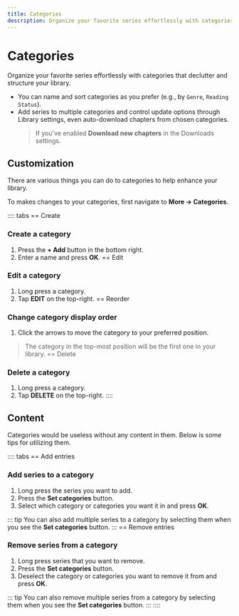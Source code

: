```yaml
---
title: Categories
description: Organize your favorite series effortlessly with categories that declutter and structure your library.
---
```


# Categories

Organize your favorite series effortlessly with categories that declutter and structure your library.

- You can name and sort categories as you prefer (e.g., by `Genre`, `Reading Status`).
- Add series to multiple categories and control update options through Library settings, even auto-download chapters from chosen categories.
  > If you've enabled **Download new chapters** in the Downloads settings.


## Customization

There are various things you can do to categories to help enhance your library.

To makes changes to your categories, first navigate to **More -> Categories**.

:::: tabs
== Create
### Create a category

1. Press the **+ Add** button in the bottom right.
1. Enter a name and press **OK**.
== Edit
### Edit a category

1. Long press a category.
1. Tap **EDIT** on the top-right.
== Reorder
### Change category display order

1. Click the arrows to move the category to your preferred position.
  > The category in the top-most position will be the first one in your library.
== Delete
### Delete a category

1. Long press a category.
1. Tap **DELETE** on the top-right.
::::

## Content

Categories would be useless without any content in them.
Below is some tips for utilizing them.

:::: tabs
== Add entries
### Add series to a category

1. Long press the series you want to add.
1. Press the **Set categories** button.
1. Select which category or categories you want it in and press **OK**.

::: tip
You can also add multiple series to a category by selecting them when you see the **Set categories** button.
:::
== Remove entries
### Remove series from a category

1. Long press series that you want to remove.
1. Press the **Set categories** button.
1. Deselect the category or categories you want to remove it from and press **OK**.

::: tip
You can also remove multiple series from a category by selecting them when you see the **Set categories** button.
:::
::::

